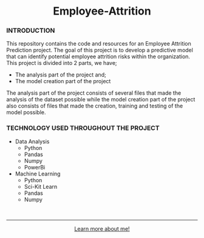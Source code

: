 <h1 style='text-align:center; border-bottom:1px dotted white;'> Employee-Attrition </h1>

<h3>INTRODUCTION</h3>
This repository contains the code and resources for an Employee Attrition Prediction project. The goal of this project is to develop a predictive model that can identify potential employee attrition risks within the organization. This project is divided into 2 parts, we have;

- The analysis part of the project and;
- The model creation part of the project

The analysis part of the project consists of several files that made the analysis of the dataset possible while the model creation part of the project also consists of files that made the creation, training and testing of the model possible.

### TECHNOLOGY USED THROUGHOUT THE PROJECT
<ul>
<li> Data Analysis
<ul>
<li> Python
<li> Pandas
<li> Numpy
<li> PowerBi
</ul>
<li> Machine Learning
<ul>
<li> Python
<li> Sci-Kit Learn
<li> Pandas
<li> Numpy
</ul>
</ul>
<br><hr>
<div style="text-align: center;">
<a href="https://oluwaseun-ogundeko.netlify.app/">Learn more about me!</a>
</div>